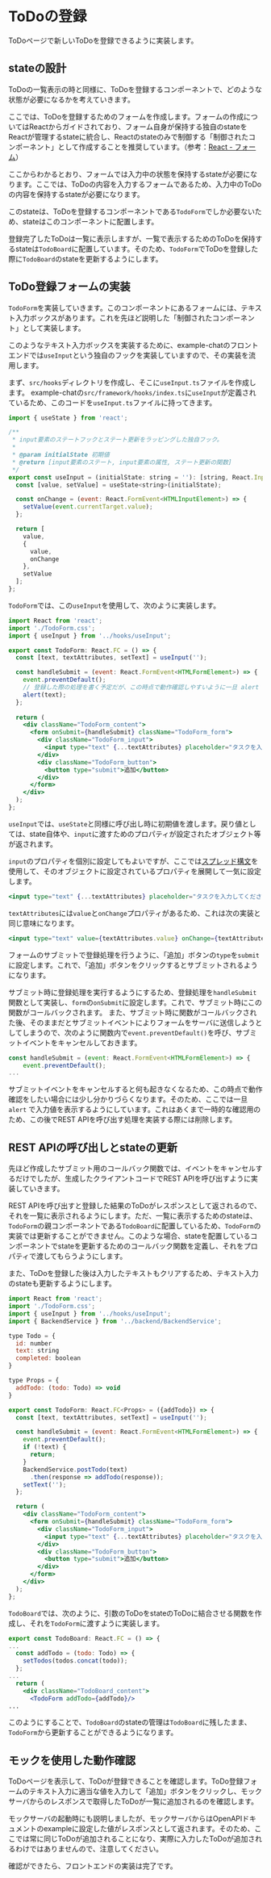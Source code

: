 # ToDoの登録

ToDoページで新しいToDoを登録できるように実装します。

## stateの設計

ToDoの一覧表示の時と同様に、ToDoを登録するコンポーネントで、どのような状態が必要になるかを考えていきます。

ここでは、ToDoを登録するためのフォームを作成します。フォームの作成についてはReactからガイドされており、フォーム自身が保持する独自のstateをReactが管理するstateに統合し、Reactのstateのみで制御する「制御されたコンポーネント」として作成することを推奨しています。（参考：[React - フォーム](https://ja.reactjs.org/docs/forms.html)）

ここからわかるとおり、フォームでは入力中の状態を保持するstateが必要になります。ここでは、ToDoの内容を入力するフォームであるため、入力中のToDoの内容を保持するstateが必要になります。

このstateは、ToDoを登録するコンポーネントである`TodoForm`でしか必要ないため、stateはこのコンポーネントに配置します。

登録完了したToDoは一覧に表示しますが、一覧で表示するためのToDoを保持するstateは`TodoBoard`に配置しています。そのため、`TodoForm`でToDoを登録した際に`TodoBoard`のstateを更新するようにします。

## ToDo登録フォームの実装

`TodoForm`を実装していきます。このコンポーネントにあるフォームには、テキスト入力ボックスがあります。これを先ほど説明した「制御されたコンポーネント」として実装します。

このようなテキスト入力ボックスを実装するために、example-chatのフロントエンドでは`useInput`という独自のフックを実装していますので、その実装を流用します。

まず、`src/hooks`ディレクトリを作成し、そこに`useInput.ts`ファイルを作成します。
example-chatの`src/framework/hooks/index.ts`に`useInput`が定義されているため、このコードを`useInput.ts`ファイルに持ってきます。

```js
import { useState } from 'react';

/**
 * input要素のステートフックとステート更新をラッピングした独自フック。
 *
 * @param initialState 初期値
 * @return [input要素のステート, input要素の属性, ステート更新の関数]
 */
export const useInput = (initialState: string = ''): [string, React.InputHTMLAttributes<HTMLInputElement>, React.Dispatch<React.SetStateAction<string>>] => {
  const [value, setValue] = useState<string>(initialState);

  const onChange = (event: React.FormEvent<HTMLInputElement>) => {
    setValue(event.currentTarget.value);
  };

  return [
    value,
    {
      value,
      onChange
    },
    setValue
  ];
};
```

`TodoForm`では、この`useInput`を使用して、次のように実装します。

```jsx
import React from 'react';
import './TodoForm.css';
import { useInput } from '../hooks/useInput';

export const TodoForm: React.FC = () => {
  const [text, textAttributes, setText] = useInput('');

  const handleSubmit = (event: React.FormEvent<HTMLFormElement>) => {
    event.preventDefault();
    // 登録した際の処理を書く予定だが、この時点で動作確認しやすいように一旦 alert で入力値を表示する
    alert(text);
  };
  
  return (
    <div className="TodoForm_content">
      <form onSubmit={handleSubmit} className="TodoForm_form">
        <div className="TodoForm_input">
          <input type="text" {...textAttributes} placeholder="タスクを入力してください"/>
        </div>
        <div className="TodoForm_button">
          <button type="submit">追加</button>
        </div>
      </form>
    </div>
  );
};
```

`useInput`では、`useState`と同様に呼び出し時に初期値を渡します。戻り値としては、state自体や、`input`に渡すためのプロパティが設定されたオブジェクト等が返されます。

`input`のプロパティを個別に設定してもよいですが、ここでは[スプレッド構文](https://developer.mozilla.org/ja/docs/Web/JavaScript/Reference/Operators/Spread_syntax)を使用して、そのオブジェクトに設定されているプロパティを展開して一気に設定します。

```jsx
<input type="text" {...textAttributes} placeholder="タスクを入力してください"/>
```

`textAttributes`には`value`と`onChange`プロパティがあるため、これは次の実装と同じ意味になります。

```jsx
<input type="text" value={textAttributes.value} onChange={textAttributes.onChange} placeholder="タスクを入力してください"/>
```

フォームのサブミットで登録処理を行うように、「追加」ボタンの`type`を`submit`に設定します。これで、「追加」ボタンをクリックするとサブミットされるようになります。

サブミット時に登録処理を実行するようにするため、登録処理を`handleSubmit`関数として実装し、`form`の`onSubmit`に設定します。これで、サブミット時にこの関数がコールバックされます。
また、サブミット時に関数がコールバックされた後、そのままだとサブミットイベントによりフォームをサーバに送信しようとしてしまうので、次のように関数内で`event.preventDefault()`を呼び、サブミットイベントをキャンセルしておきます。

```js
const handleSubmit = (event: React.FormEvent<HTMLFormElement>) => {
    event.preventDefault();
...
```

サブミットイベントをキャンセルすると何も起きなくなるため、この時点で動作確認をしたい場合には少し分かりづらくなります。そのため、ここでは一旦 `alert` で入力値を表示するようにしています。これはあくまで一時的な確認用のため、この後でREST APIを呼び出す処理を実装する際には削除します。

## REST APIの呼び出しとstateの更新

先ほど作成したサブミット用のコールバック関数では、イベントをキャンセルするだけでしたが、生成したクライアントコードでREST APIを呼び出すように実装していきます。

REST APIを呼び出すと登録した結果のToDoがレスポンスとして返されるので、それを一覧に表示されるようにします。ただ、一覧に表示するためのstateは、`TodoForm`の親コンポーネントである`TodoBoard`に配置しているため、`TodoForm`の実装では更新することができません。このような場合、stateを配置しているコンポーネントでstateを更新するためのコールバック関数を定義し、それをプロパティで渡してもらうようにします。

また、ToDoを登録した後は入力したテキストもクリアするため、テキスト入力のstateも更新するようにします。

```jsx
import React from 'react';
import './TodoForm.css';
import { useInput } from '../hooks/useInput';
import { BackendService } from '../backend/BackendService';

type Todo = {
  id: number
  text: string
  completed: boolean
}

type Props = {
  addTodo: (todo: Todo) => void
}

export const TodoForm: React.FC<Props> = ({addTodo}) => {
  const [text, textAttributes, setText] = useInput('');

  const handleSubmit = (event: React.FormEvent<HTMLFormElement>) => {
    event.preventDefault();
    if (!text) {
      return;
    }
    BackendService.postTodo(text)
      .then(response => addTodo(response));
    setText('');
  };

  return (
    <div className="TodoForm_content">
      <form onSubmit={handleSubmit} className="TodoForm_form">
        <div className="TodoForm_input">
          <input type="text" {...textAttributes} placeholder="タスクを入力してください"/>
        </div>
        <div className="TodoForm_button">
          <button type="submit">追加</button>
        </div>
      </form>
    </div>
  );
};
```

`TodoBoard`では、次のように、引数のToDoをstateのToDoに結合させる関数を作成し、それを`TodoForm`に渡すように実装します。

```jsx
export const TodoBoard: React.FC = () => {
...
  const addTodo = (todo: Todo) => {
    setTodos(todos.concat(todo));
  };
...
  return (
    <div className="TodoBoard_content">
      <TodoForm addTodo={addTodo}/>
...
```

このようにすることで、`TodoBoard`のstateの管理は`TodoBoard`に残したまま、`TodoForm`から更新することができるようになります。

## モックを使用した動作確認

ToDoページを表示して、ToDoが登録できることを確認します。ToDo登録フォームのテキスト入力に適当な値を入力して「追加」ボタンをクリックし、モックサーバからのレスポンスで取得したToDoが一覧に追加されるのを確認します。

モックサーバの起動時にも説明しましたが、モックサーバからはOpenAPIドキュメントのexampleに設定した値がレスポンスとして返されます。そのため、ここでは常に同じToDoが追加されることになり、実際に入力したToDoが追加されるわけではありませんので、注意してください。

確認ができたら、フロントエンドの実装は完了です。